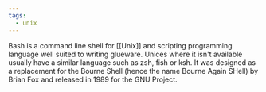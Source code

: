 ```yaml
---
tags:
  - unix
---
```




Bash is a command line shell for [[Unix]] and scripting programming language well suited to writing glueware.  Unices where it isn't available usually have a similar language such as zsh, fish or ksh.  It was designed as a replacement for the Bourne Shell (hence the name Bourne Again SHell) by Brian Fox and released in 1989 for the GNU Project.